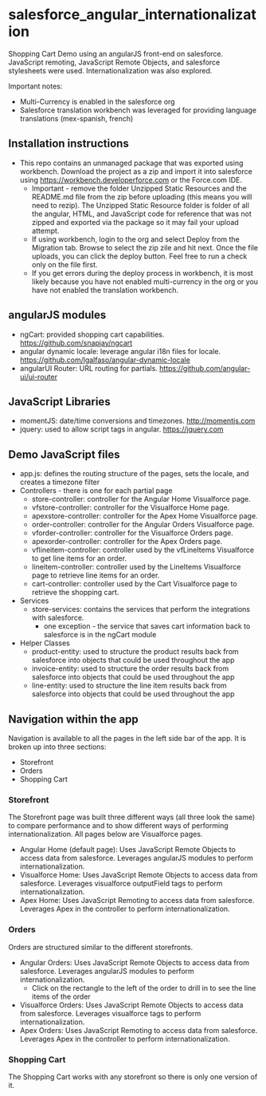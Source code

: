 # salesforce_angular_internationalization
Shopping Cart Demo using an angularJS front-end on salesforce.  JavaScript remoting, JavaScript Remote Objects, and salesforce stylesheets were used.  Internationalization was also explored.

Important notes: 

* Multi-Currency is enabled in the salesforce org
* Salesforce translation workbench was leveraged for providing language translations (mex-spanish, french)

## Installation instructions

* This repo contains an unmanaged package that was exported using workbench.  Download the project as a zip and import it into salesforce using https://workbench.developerforce.com or the Force.com IDE. 
  * Important - remove the folder Unzipped Static Resources and the README.md file from the zip before uploading (this means you will need to rezip).  The Unzipped Static Resource folder is folder of all the angular, HTML, and JavaScript code for reference that was not zipped and exported via the package so it may fail your upload attempt.
  * If using workbench, login to the org and select Deploy from the Migration tab.  Browse to select the zip zile and hit next.  Once the file uploads, you can click the deploy button.  Feel free to run a check only on the file first.  
  * If you get errors during the deploy process in workbench, it is most likely because you have not enabled multi-currency in the org or you have not enabled the translation workbench.

## angularJS modules
  
* ngCart: provided shopping cart capabilities. https://github.com/snapjay/ngcart
* angular dynamic locale: leverage angular i18n files for locale. https://github.com/lgalfaso/angular-dynamic-locale
* angularUI Router: URL routing for partials. https://github.com/angular-ui/ui-router

## JavaScript Libraries

* momentJS: date/time conversions and timezones. http://momentjs.com
* jquery: used to allow script tags in angular. https://jquery.com

## Demo JavaScript files

* app.js: defines the routing structure of the pages, sets the locale, and creates a timezone filter
* Controllers - there is one for each partial page
  * store-controller: controller for the Angular Home Visualforce page.
  * vfstore-controller: controller for the Visualforce Home page.
  * apexstore-controller: controller for the Apex Home Visualforce page.
  * order-controller: controller for the Angular Orders Visualforce page.
  * vforder-controller: controller for the Visualforce Orders page.
  * apexorder-controller: controller for the Apex Orders page.
  * vflineitem-controller: controller used by the vfLineItems Visualforce to get line items for an order.
  * lineitem-controller: controller used by the LineItems Visualforce page to retrieve line items for an order.
  * cart-controller: controller used by the Cart Visualforce page to retrieve the shopping cart.
* Services
  * store-services: contains the services that perform the integrations with salesforce.
    * one exception - the service that saves cart information back to salesforce is in the ngCart module
* Helper Classes
  * product-entity: used to structure the product results back from salesforce into objects that could be used throughout the app
  * invoice-entity: used to structure the order results back from salesforce into objects that could be used throughout the app
  * line-entity: used to structure the line item results back from salesforce into objects that could be used throughout the app

## Navigation within the app
Navigation is available to all the pages in the left side bar of the app.  It is broken up into three sections:

* Storefront
* Orders
* Shopping Cart
  
### Storefront
The Storefront page was built three different ways (all three look the same) to compare performance and to show different ways of performing internationalization. All pages below are Visualforce pages. 
  
* Angular Home (default page): Uses JavaScript Remote Objects to access data from salesforce.  Leverages angularJS modules to perform internationalization.
* Visualforce Home: Uses JavaScript Remote Objects to access data from salesforce.  Leverages visualforce outputField tags to perform internationalization.
* Apex Home: Uses JavaScript Remoting to access data from salesforce. Leverages Apex in the controller to perform internationalization.
  
### Orders
Orders are structured similar to the different storefronts.

* Angular Orders: Uses JavaScript Remote Objects to access data from salesforce.  Leverages angularJS modules to perform internationalization.
  * Click on the rectangle to the left of the order to drill in to see the line items of the order
* Visualforce Orders: Uses JavaScript Remote Objects to access data from salesforce.  Leverages visualforce <outputField> tags to perform internationalization.
* Apex Orders: Uses JavaScript Remoting to access data from salesforce. Leverages Apex in the controller to perform internationalization.

### Shopping Cart
The Shopping Cart works with any storefront so there is only one version of it.
